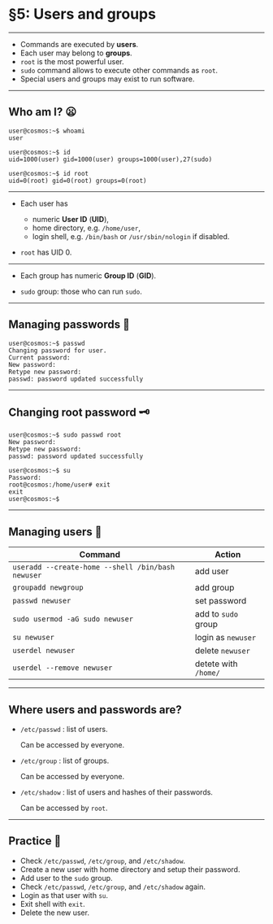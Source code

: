 # §5: Users and groups

---

- Commands are executed by **users**.
- Each user may belong to **groups**.
- `root` is the most powerful user.
- `sudo` command allows to execute other commands as `root`.
- Special users and groups may exist to run software.

---

## Who am I? 😦

```
user@cosmos:~$ whoami
user
```

```
user@cosmos:~$ id
uid=1000(user) gid=1000(user) groups=1000(user),27(sudo)

user@cosmos:~$ id root
uid=0(root) gid=0(root) groups=0(root)
```

---

- Each user has
  * numeric **User ID** (**UID**),
  * home directory, e.g. `/home/user`,
  * login shell, e.g. `/bin/bash` or `/usr/sbin/nologin` if disabled.

- `root` has UID 0.

---

- Each group has numeric **Group ID** (**GID**).

- `sudo` group: those who can run `sudo`.

---

## Managing passwords 🔑

```
user@cosmos:~$ passwd
Changing password for user.
Current password: 
New password: 
Retype new password: 
passwd: password updated successfully
```

---

## Changing root password 🗝

```
user@cosmos:~$ sudo passwd root
New password: 
Retype new password: 
passwd: password updated successfully

user@cosmos:~$ su
Password: 
root@cosmos:/home/user# exit
exit
user@cosmos:~$ 
```

---

## Managing users 🧰

| Command                                           | Action                      |
|---------------------------------------------------|-----------------------------|
| `useradd --create-home --shell /bin/bash newuser` | add user                    |
| `groupadd newgroup`                               | add group                   |
| `passwd newuser`                                  | set password                |
| `sudo usermod -aG sudo newuser`                   | add to `sudo` group         |
| `su newuser`                                      | login as `newuser`          |
| `userdel newuser`                                 | delete `newuser`            |
| `userdel --remove newuser`                        | detete with `/home/`        |

---

## Where users and passwords are?

- `/etc/passwd` : list of users.

  Can be accessed by everyone.

- `/etc/group` : list of groups.

  Can be accessed by everyone.

- `/etc/shadow` : list of users and hashes of their passwords.

  Can be accessed by `root`.

---

## Practice 💪

- Check `/etc/passwd`, `/etc/group`, and `/etc/shadow`.
- Create a new user with home directory and setup their password.
- Add user to the `sudo` group.
- Check `/etc/passwd`, `/etc/group`, and `/etc/shadow` again.
- Login as that user with `su`.
- Exit shell with `exit`.
- Delete the new user.
